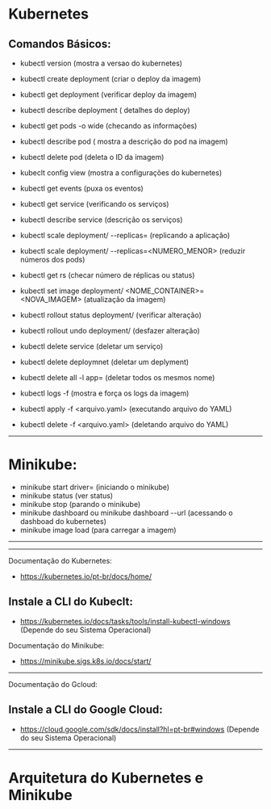 





# Kubernetes
  ## Comandos Básicos:

- kubectl version (mostra a versao do kubernetes)

- kubectl create deployment (criar o deploy da imagem)
- kubectl get deployment (verificar deploy da imagem)
- kubectl describe deployment ( detalhes do deploy)


- kubectl get pods -o wide (checando as informações)
- kubectl describe pod   ( mostra a descrição do pod na imagem)
- kubectl delete pod (deleta o ID da imagem)


- kubeclt config view  (mostra a configurações do kubernetes)

- kubectl get events (puxa os eventos)

- kubectl get service (verificando os serviços)
- kubectl describe service (descrição os serviços)

- kubectl scale deployment/<NOME> --replicas=<NUMERO> (replicando a aplicação)
- kubectl scale deployment/<NOME> --replicas=<NUMERO_MENOR> (reduzir números dos pods)
- kubectl get rs (checar número de réplicas ou status)

- kubectl set image deployment/<NOME> <NOME_CONTAINER>=<NOVA_IMAGEM> (atualização da imagem)
- kubectl rollout status deployment/<NOME>  (verificar alteração)
- kubectl rollout undo deployment/<NOME>  (desfazer alteração)

- kubectl delete service <NOME>  (deletar um serviço)
- kubectl delete deploymnet <NOME> (deletar um deplyment)

- kubectl delete all -l app=<nome> (deletar todos os mesmos nome)

- kubectl logs -f   (mostra e força os logs da imagem)


- kubectl apply -f <arquivo.yaml> (executando arquivo do YAML)
- kubectl delete -f <arquivo.yaml> (deletando arquivo do YAML)

-------------------------------------------------------------------------
# Minikube:

- minikube start driver=<DRIVER> (iniciando o minikube)
- minikube status  (ver status)
- minikube stop  (parando o minikube)
- minikube dashboard ou minikube dashboard --url (acessando o dashboad do kubernetes)
- minikube image load (para carregar a imagem)
 

-------------------------------------------------------------------------
-------------------------------------------------------------------------
Documentação do Kubernetes:
- https://kubernetes.io/pt-br/docs/home/


 ## Instale a CLI do Kubeclt:

  - https://kubernetes.io/docs/tasks/tools/install-kubectl-windows (Depende do seu Sistema Operacional)


Documentação do Minikube:

  - https://minikube.sigs.k8s.io/docs/start/

-------------------------------------------------------------------------
Documentação do Gcloud: 

 ## Instale a CLI do Google Cloud:

  - https://cloud.google.com/sdk/docs/install?hl=pt-br#windows  (Depende do seu Sistema Operacional)


------------------------------------------------------------------------------------------------------------
# Arquitetura do Kubernetes e Minikube




